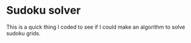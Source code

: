 # Sudoku solver

This is a quick thing I coded to see if I could make an algorithm to solve sudoku grids.
